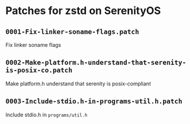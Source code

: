 # Patches for zstd on SerenityOS

## `0001-Fix-linker-soname-flags.patch`

Fix linker soname flags


## `0002-Make-platform.h-understand-that-serenity-is-posix-co.patch`

Make platform.h understand that serenity is posix-compliant


## `0003-Include-stdio.h-in-programs-util.h.patch`

Include stdio.h in `programs/util.h`


